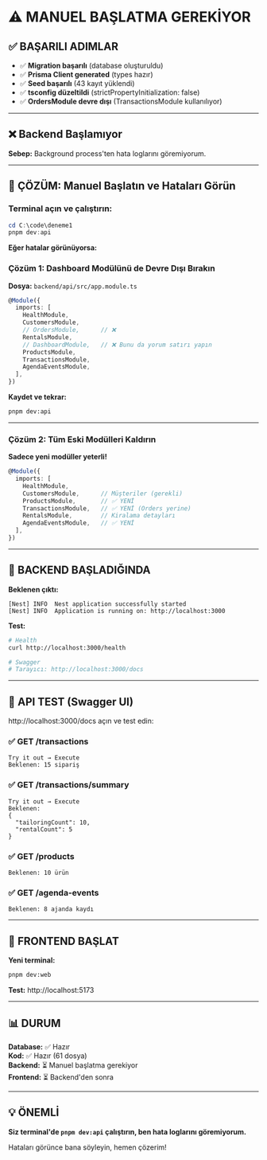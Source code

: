 # ⚠️ MANUEL BAŞLATMA GEREKİYOR

## ✅ BAŞARILI ADIMLAR

- ✅ **Migration başarılı** (database oluşturuldu)
- ✅ **Prisma Client generated** (types hazır)
- ✅ **Seed başarılı** (43 kayıt yüklendi)
- ✅ **tsconfig düzeltildi** (strictPropertyInitialization: false)
- ✅ **OrdersModule devre dışı** (TransactionsModule kullanılıyor)

---

## ❌ Backend Başlamıyor

**Sebep:** Background process'ten hata loglarını göremiyorum.

---

## 🔧 ÇÖZÜM: Manuel Başlatın ve Hataları Görün

### **Terminal açın ve çalıştırın:**

```powershell
cd C:\code\deneme1
pnpm dev:api
```

**Eğer hatalar görünüyorsa:**

### **Çözüm 1: Dashboard Modülünü de Devre Dışı Bırakın**

**Dosya:** `backend/api/src/app.module.ts`

```typescript
@Module({
  imports: [
    HealthModule,
    CustomersModule,
    // OrdersModule,      // ❌
    RentalsModule,
    // DashboardModule,   // ❌ Bunu da yorum satırı yapın
    ProductsModule,
    TransactionsModule,
    AgendaEventsModule,
  ],
})
```

**Kaydet ve tekrar:**
```bash
pnpm dev:api
```

---

### **Çözüm 2: Tüm Eski Modülleri Kaldırın**

**Sadece yeni modüller yeterli!**

```typescript
@Module({
  imports: [
    HealthModule,
    CustomersModule,      // Müşteriler (gerekli)
    ProductsModule,       // ✅ YENİ
    TransactionsModule,   // ✅ YENİ (Orders yerine)
    RentalsModule,        // Kiralama detayları
    AgendaEventsModule,   // ✅ YENİ
  ],
})
```

---

## 🎯 BACKEND BAŞLADIĞINDA

**Beklenen çıktı:**
```
[Nest] INFO  Nest application successfully started
[Nest] INFO  Application is running on: http://localhost:3000
```

**Test:**
```bash
# Health
curl http://localhost:3000/health

# Swagger
# Tarayıcı: http://localhost:3000/docs
```

---

## 🧪 API TEST (Swagger UI)

http://localhost:3000/docs açın ve test edin:

### ✅ GET /transactions
```
Try it out → Execute
Beklenen: 15 sipariş
```

### ✅ GET /transactions/summary
```
Try it out → Execute
Beklenen:
{
  "tailoringCount": 10,
  "rentalCount": 5
}
```

### ✅ GET /products
```
Beklenen: 10 ürün
```

### ✅ GET /agenda-events
```
Beklenen: 8 ajanda kaydı
```

---

## 🎨 FRONTEND BAŞLAT

**Yeni terminal:**
```bash
pnpm dev:web
```

**Test:** http://localhost:5173

---

## 📊 DURUM

**Database:** ✅ Hazır  
**Kod:** ✅ Hazır (61 dosya)  
**Backend:** ⏳ Manuel başlatma gerekiyor  
**Frontend:** ⏳ Backend'den sonra

---

## 💡 ÖNEMLİ

**Siz terminal'de `pnpm dev:api` çalıştırın, ben hata loglarını göremiyorum.**

Hataları görünce bana söyleyin, hemen çözerim!


